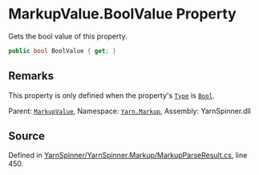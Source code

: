 # MarkupValue.BoolValue Property
Gets the bool value of this property.

```csharp
public bool BoolValue { get; }
```
## Remarks

This property is only defined when the property's [`Type`](/api/csharp/yarn.markup/markupvalue.type.md) is [`Bool`](/api/csharp/yarn.markup/markupvaluetype.bool.md).




<div class="class-metadata">

Parent: [`MarkupValue`](/api/csharp/yarn.markup/markupvalue.md), Namespace: [`Yarn.Markup`](/api/csharp/yarn.markup/README.md), Assembly: YarnSpinner.dll
</div>

## Source
Defined in [YarnSpinner/YarnSpinner.Markup/MarkupParseResult.cs](https://github.com/YarnSpinnerTool/YarnSpinner//blob/develop/YarnSpinner/YarnSpinner.Markup/MarkupParseResult.cs#L450), line 450.
